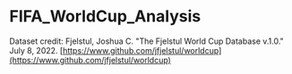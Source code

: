 # FIFA_WorldCup_Analysis

Dataset credit: Fjelstul, Joshua C. "The Fjelstul World Cup Database v.1.0." July 8, 2022. [https://www.github.com/jfjelstul/worldcup](https://www.github.com/jfjelstul/worldcup)
